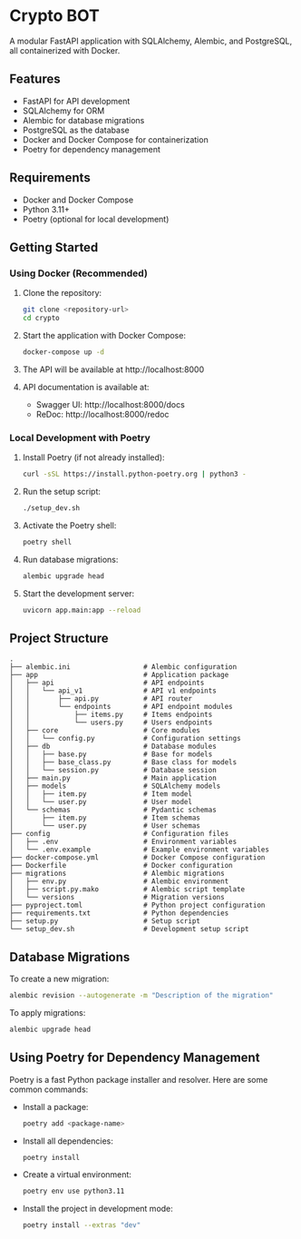 # Crypto BOT 

A modular FastAPI application with SQLAlchemy, Alembic, and PostgreSQL, all containerized with Docker.

## Features

- FastAPI for API development
- SQLAlchemy for ORM
- Alembic for database migrations
- PostgreSQL as the database
- Docker and Docker Compose for containerization
- Poetry for dependency management

## Requirements

- Docker and Docker Compose
- Python 3.11+
- Poetry (optional for local development)

## Getting Started

### Using Docker (Recommended)

1. Clone the repository:
   ```bash
   git clone <repository-url>
   cd crypto
   ```

2. Start the application with Docker Compose:
   ```bash
   docker-compose up -d
   ```

3. The API will be available at http://localhost:8000

4. API documentation is available at:
   - Swagger UI: http://localhost:8000/docs
   - ReDoc: http://localhost:8000/redoc

### Local Development with Poetry

1. Install Poetry (if not already installed):
   ```bash
   curl -sSL https://install.python-poetry.org | python3 -
   ```

2. Run the setup script:
   ```bash
   ./setup_dev.sh
   ```

3. Activate the Poetry shell:
   ```bash
   poetry shell
   ```

4. Run database migrations:
   ```bash
   alembic upgrade head
   ```

5. Start the development server:
   ```bash
   uvicorn app.main:app --reload
   ```

## Project Structure

```
.
├── alembic.ini                  # Alembic configuration
├── app                          # Application package
│   ├── api                      # API endpoints
│   │   └── api_v1               # API v1 endpoints
│   │       ├── api.py           # API router
│   │       └── endpoints        # API endpoint modules
│   │           ├── items.py     # Items endpoints
│   │           └── users.py     # Users endpoints
│   ├── core                     # Core modules
│   │   └── config.py            # Configuration settings
│   ├── db                       # Database modules
│   │   ├── base.py              # Base for models
│   │   ├── base_class.py        # Base class for models
│   │   └── session.py           # Database session
│   ├── main.py                  # Main application
│   ├── models                   # SQLAlchemy models
│   │   ├── item.py              # Item model
│   │   └── user.py              # User model
│   └── schemas                  # Pydantic schemas
│       ├── item.py              # Item schemas
│       └── user.py              # User schemas
├── config                       # Configuration files
│   ├── .env                     # Environment variables
│   └── .env.example             # Example environment variables
├── docker-compose.yml           # Docker Compose configuration
├── Dockerfile                   # Docker configuration
├── migrations                   # Alembic migrations
│   ├── env.py                   # Alembic environment
│   ├── script.py.mako           # Alembic script template
│   └── versions                 # Migration versions
├── pyproject.toml               # Python project configuration
├── requirements.txt             # Python dependencies
├── setup.py                     # Setup script
└── setup_dev.sh                 # Development setup script
```

## Database Migrations

To create a new migration:

```bash
alembic revision --autogenerate -m "Description of the migration"
```

To apply migrations:

```bash
alembic upgrade head
```

## Using Poetry for Dependency Management

Poetry is a fast Python package installer and resolver. Here are some common commands:

- Install a package:
  ```bash
  poetry add <package-name>
  ```

- Install all dependencies:
  ```bash
  poetry install
  ```

- Create a virtual environment:
  ```bash
  poetry env use python3.11
  ```

- Install the project in development mode:
  ```bash
  poetry install --extras "dev"
  ``` 